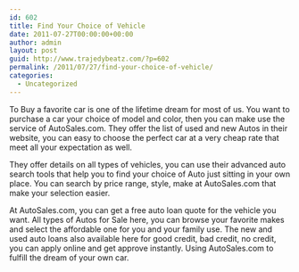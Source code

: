 ```yaml
---
id: 602
title: Find Your Choice of Vehicle
date: 2011-07-27T00:00:00+00:00
author: admin
layout: post
guid: http://www.trajedybeatz.com/?p=602
permalink: /2011/07/27/find-your-choice-of-vehicle/
categories:
  - Uncategorized
---
```

To Buy a favorite car is one of the lifetime dream for most of us. You want to purchase a car your choice of model and color, then you can make use the service of AutoSales.com. They offer the list of used and new Autos in their website, you can easy to choose the perfect car at a very cheap rate that meet all your expectation as well.

They offer details on all types of vehicles, you can use their advanced auto search tools that help you to find your choice of Auto just sitting in your own place. You can search by price range, style, make at AutoSales.com that make your selection easier.

At AutoSales.com, you can get a free auto loan quote for the vehicle you want. All types of Autos for Sale here, you can browse your favorite makes and select the affordable one for you and your family use. The new and used auto loans also available here for good credit, bad credit, no credit, you can apply online and get approve instantly. Using AutoSales.com to fulfill the dream of your own car.
